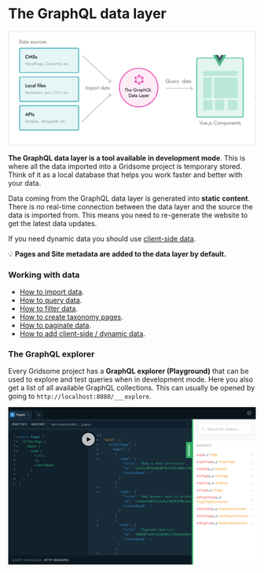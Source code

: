 # The GraphQL data layer

![Import data](./images/import-data.png)

**The GraphQL data layer is a tool available in development mode**. This is where all the data imported into a Gridsome project is temporary stored. Think of it as a local database that helps you work faster and better with your data.

Data coming from the GraphQL data layer is generated into **static content**. There is no real-time connection between the data layer and the source the data is imported from. This means you need to re-generate the website to get the latest data updates.

If you need dynamic data you should use [client-side data](/docs/client-side-data).

💡 **Pages and Site metadata are added to the data layer by default.**



### Working with data
 - [How to import data](/docs/fetching-data).
 - [How to query data](/docs/querying-data).
 - [How to filter data](/docs/filtering-data).
 - [How to create taxonomy pages](/docs/taxonomies).
 - [How to paginate data](/docs/pagination).
 - [How to add client-side / dynamic data](/docs/client-side-data).


### The GraphQL explorer

Every Gridsome project has a **GraphQL explorer (Playground)** that can be used to explore and test queries when in development mode. Here you also get a list of all available GraphQL collections. This can usually be opened by going to `http://localhost:8080/___explore`.

![graphql-explorer](./images/graphql-explorer.png)


